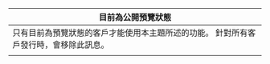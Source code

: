 |                                                                     目前為公開預覽狀態                                                                      |
|----------------------------------------------------------------------------------------------------------------------------------------------------------------------|
| 只有目前為預覽狀態的客戶才能使用本主題所述的功能。 針對所有客戶發行時，會移除此訊息。 |
|                                                                                                                                                                      |

